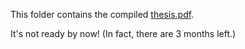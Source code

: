 This folder contains the compiled [thesis.pdf](https://github.com/MartinThoma/write-math/blob/master/bsthesis/thesis.pdf?raw=true).

It's not ready by now! (In fact, there are 3 months left.)